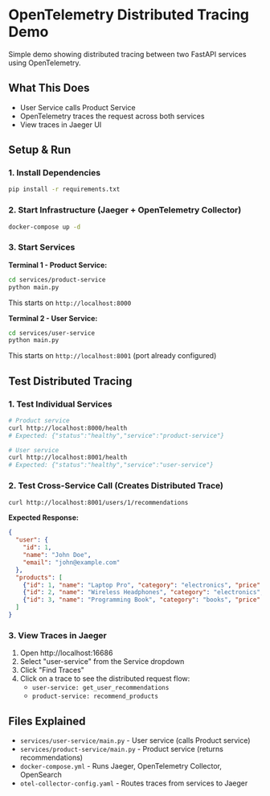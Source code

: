 # OpenTelemetry Distributed Tracing Demo

Simple demo showing distributed tracing between two FastAPI services using OpenTelemetry.

## What This Does

- User Service calls Product Service
- OpenTelemetry traces the request across both services
- View traces in Jaeger UI

## Setup & Run

### 1. Install Dependencies
```bash
pip install -r requirements.txt
```

### 2. Start Infrastructure (Jaeger + OpenTelemetry Collector)
```bash
docker-compose up -d
```

### 3. Start Services

**Terminal 1 - Product Service:**
```bash
cd services/product-service  
python main.py
```
This starts on `http://localhost:8000`

**Terminal 2 - User Service:**
```bash
cd services/user-service
python main.py  
```
This starts on `http://localhost:8001` (port already configured)

## Test Distributed Tracing

### 1. Test Individual Services
```bash
# Product service
curl http://localhost:8000/health
# Expected: {"status":"healthy","service":"product-service"}

# User service  
curl http://localhost:8001/health
# Expected: {"status":"healthy","service":"user-service"}
```

### 2. Test Cross-Service Call (Creates Distributed Trace)
```bash
curl http://localhost:8001/users/1/recommendations
```

**Expected Response:**
```json
{
  "user": {
    "id": 1,
    "name": "John Doe", 
    "email": "john@example.com"
  },
  "products": [
    {"id": 1, "name": "Laptop Pro", "category": "electronics", "price": 1299.99},
    {"id": 2, "name": "Wireless Headphones", "category": "electronics", "price": 199.99},
    {"id": 3, "name": "Programming Book", "category": "books", "price": 49.99}
  ]
}
```

### 3. View Traces in Jaeger
1. Open http://localhost:16686
2. Select "user-service" from the Service dropdown
3. Click "Find Traces"
4. Click on a trace to see the distributed request flow:
   - `user-service: get_user_recommendations` 
   - `product-service: recommend_products`

## Files Explained
- `services/user-service/main.py` - User service (calls Product service)
- `services/product-service/main.py` - Product service (returns recommendations)
- `docker-compose.yml` - Runs Jaeger, OpenTelemetry Collector, OpenSearch
- `otel-collector-config.yaml` - Routes traces from services to Jaeger